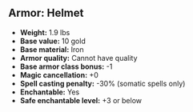 ## Armor: Helmet
- **Weight:** 1.9 lbs
- **Base value:** 10 gold
- **Base material:** Iron
- **Armor quality:** Cannot have quality
- **Base armor class bonus:** -1
- **Magic cancellation:** +0
- **Spell casting penalty:** -30% (somatic spells only)
- **Enchantable:** Yes
- **Safe enchantable level:** +3 or below
